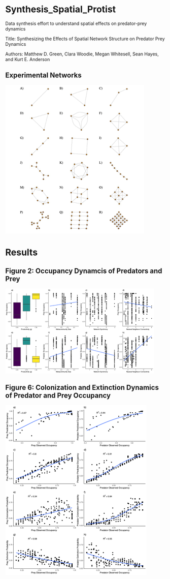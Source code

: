# Synthesis_Spatial_Protist
Data synthesis effort to understand spatial effects on predator-prey dynamics

Title: Synthesizing the Effects of Spatial Network Structure on Predator Prey Dynamics

Authors: Matthew D. Green, Clara Woodie, Megan Whitesell, Sean Hayes, and Kurt E. Anderson


## Experimental Networks
![](Figs/Fig1.png)


# Results

## Figure 2: Occupancy Dynamcis of Predators and Prey
![](Figs/Fig2.png)

## Figure 6: Colonization and Extinction Dynamics of Predator and Prey Occupancy
![](Figs/Fig6..png)
